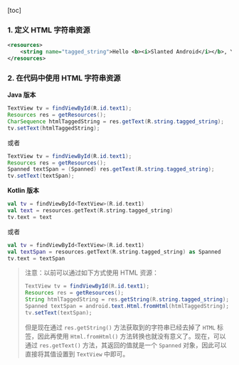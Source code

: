[toc]

### 1. 定义 HTML 字符串资源

```xml
<resources>
    <string name="tagged_string">Hello <b><i>Slanted Android</i></b>, You are bold.</string>
</resources>
```

### 2. 在代码中使用 HTML 字符串资源

**Java 版本**

```java
TextView tv = findViewById(R.id.text1);
Resources res = getResources();
CharSequence htmlTaggedString = res.getText(R.string.tagged_string);
tv.setText(htmlTaggedString);
```

或者

```java
TextView tv = findViewById(R.id.text1);
Resources res = getResources();
Spanned textSpan = (Spanned) res.getText(R.string.tagged_string);
tv.setText(textSpan);
```

**Kotlin 版本**

```kotlin
val tv = findViewById<TextView>(R.id.text1)
val text = resources.getText(R.string.tagged_string)
tv.text = text
```

或者

```kotlin
val tv = findViewById<TextView>(R.id.text1)
val textSpan = resources.getText(R.string.tagged_string) as Spanned
tv.text = textSpan
```

> 注意：以前可以通过如下方式使用 HTML 资源：
>
> ```java
> TextView tv = findViewById(R.id.text1);
> Resources res = getResources();
> String htmlTaggedString = res.getString(R.string.tagged_string);
> Spanned textSpan = android.text.Html.fromHtml(htmlTaggedString);
> tv.setText(textSpan);
> ```
>
> 但是现在通过 `res.getString()` 方法获取到的字符串已经去掉了 `HTML` 标签，因此再使用 `Html.fromHtml()` 方法转换也就没有意义了。现在，可以通过 `res.getText()` 方法，其返回的值就是一个 `Spanned` 对象，因此可以直接将其值设置到 `TextView` 中即可。